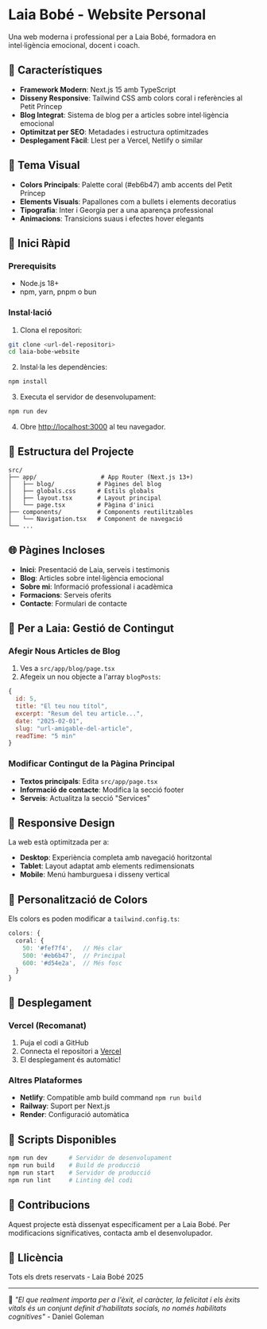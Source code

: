 # Laia Bobé - Website Personal

Una web moderna i professional per a Laia Bobé, formadora en intel·ligència emocional, docent i coach.

## 🌟 Característiques

- **Framework Modern**: Next.js 15 amb TypeScript
- **Disseny Responsive**: Tailwind CSS amb colors coral i referències al Petit Príncep
- **Blog Integrat**: Sistema de blog per a articles sobre intel·ligència emocional
- **Optimitzat per SEO**: Metadades i estructura optimitzades
- **Desplegament Fàcil**: Llest per a Vercel, Netlify o similar

## 🎨 Tema Visual

- **Colors Principals**: Palette coral (#eb6b47) amb accents del Petit Príncep
- **Elements Visuals**: Papallones com a bullets i elements decoratius
- **Tipografia**: Inter i Georgia per a una aparença professional
- **Animacions**: Transicions suaus i efectes hover elegants

## 🚀 Inici Ràpid

### Prerequisits

- Node.js 18+
- npm, yarn, pnpm o bun

### Instal·lació

1. Clona el repositori:

```bash
git clone <url-del-repositori>
cd laia-bobe-website
```

2. Instal·la les dependències:

```bash
npm install
```

3. Executa el servidor de desenvolupament:

```bash
npm run dev
```

4. Obre [http://localhost:3000](http://localhost:3000) al teu navegador.

## 📁 Estructura del Projecte

```
src/
├── app/                  # App Router (Next.js 13+)
│   ├── blog/            # Pàgines del blog
│   ├── globals.css      # Estils globals
│   ├── layout.tsx       # Layout principal
│   └── page.tsx         # Pàgina d'inici
├── components/          # Components reutilitzables
│   └── Navigation.tsx   # Component de navegació
└── ...
```

## 🌐 Pàgines Incloses

- **Inici**: Presentació de Laia, serveis i testimonis
- **Blog**: Articles sobre intel·ligència emocional
- **Sobre mi**: Informació professional i acadèmica
- **Formacions**: Serveis oferits
- **Contacte**: Formulari de contacte

## 🎯 Per a Laia: Gestió de Contingut

### Afegir Nous Articles de Blog

1. Ves a `src/app/blog/page.tsx`
2. Afegeix un nou objecte a l'array `blogPosts`:

```javascript
{
  id: 5,
  title: "El teu nou títol",
  excerpt: "Resum del teu article...",
  date: "2025-02-01",
  slug: "url-amigable-del-article",
  readTime: "5 min"
}
```

### Modificar Contingut de la Pàgina Principal

- **Textos principals**: Edita `src/app/page.tsx`
- **Informació de contacte**: Modifica la secció footer
- **Serveis**: Actualitza la secció "Services"

## 📱 Responsive Design

La web està optimitzada per a:

- **Desktop**: Experiència completa amb navegació horitzontal
- **Tablet**: Layout adaptat amb elements redimensionats
- **Mobile**: Menú hamburguesa i disseny vertical

## 🎨 Personalització de Colors

Els colors es poden modificar a `tailwind.config.ts`:

```typescript
colors: {
  coral: {
    50: '#fef7f4',   // Més clar
    500: '#eb6b47',  // Principal
    600: '#d54e2a',  // Més fosc
  }
}
```

## 🚀 Desplegament

### Vercel (Recomanat)

1. Puja el codi a GitHub
2. Connecta el repositori a [Vercel](https://vercel.com)
3. El desplegament és automàtic!

### Altres Plataformes

- **Netlify**: Compatible amb build command `npm run build`
- **Railway**: Suport per Next.js
- **Render**: Configuració automàtica

## 📝 Scripts Disponibles

```bash
npm run dev      # Servidor de desenvolupament
npm run build    # Build de producció
npm run start    # Servidor de producció
npm run lint     # Linting del codi
```

## 🤝 Contribucions

Aquest projecte està dissenyat específicament per a Laia Bobé. Per modificacions significatives, contacta amb el desenvolupador.

## 📄 Llicència

Tots els drets reservats - Laia Bobé 2025

---

🦋 _"El que realment importa per a l'èxit, el caràcter, la felicitat i els èxits vitals és un conjunt definit d'habilitats socials, no només habilitats cognitives"_ - Daniel Goleman
